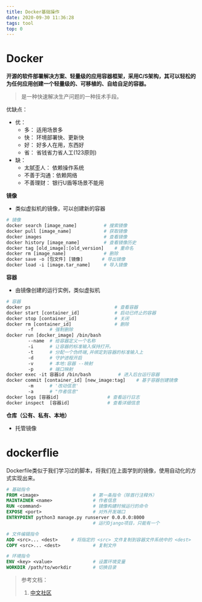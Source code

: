 ```yaml
---
title: Docker基础操作
date: 2020-09-30 11:36:28
tags: tool
top: 0
---
```


# Docker

**开源的软件部署解决方案、轻量级的应用容器框架，采用C/S架构，其可以轻松的为任何应用创建一个轻量级的、可移植的、自给自足的容器。**

> 是一种快速解决生产问题的一种技术手段。

<!--more-->

优缺点：

- 优：
  - 多： 适用场景多
  - 快： 环境部署快、更新快
  - 好： 好多人在用，东西好
  - 省： 省钱省力省人工(123原则)
- 缺：
  - 太腻歪人： 依赖操作系统
  - 不善于沟通：依赖网络
  - 不善理财： 银行U盾等场景不能用

**镜像**

- 类似虚拟机的镜像，可以创建新的容器

```dockerfile
# 镜像
docker search [image_name]			# 搜索镜像
docker pull [image_name]			# 获取镜像
docker images						# 查看镜像
docker history [image_name]			# 查看镜像历史
docker tag [old_image]:[old_version]	# 重命名
docker rm [image_name]				# 删除
docker save -o [包文件] [镜像]		# 导出镜像
docker load -i [image.tar_name]		# 导入镜像
```

**容器**

- 由镜像创建的运行实例，类似虚拟机

```dockerfile
# 容器
docker ps								# 查看容器
docker start [container_id]				# 启动已终止的容器
docker stop [container_id]				# 关闭
docker rm [container_id]				# 删除
		-f		# 强制删除
docker run [docker_image] /bin/bash
		--name	# 给容器定义一个名称
		-i 		# 让容器的标准输入保持打开。
		-t		# 分配一个伪终端,并绑定到容器的标准输入上
		-d 		# 守护进程开启
		-v		# 本地:容器 --映射
		-p  	# 端口映射
docker exec -it 容器id /bin/bash			# 进入后台运行容器
docker commit [container_id] [new_image:tag]	# 基于容器创建镜像
		-m 		# '改动信息' 
		-a 		# "作者信息"
docker logs [容器id]					# 查看运行日志
docker inspect  [容器id]				# 查看详细信息
```

**仓库（公有、私有、本地）**

- 托管镜像

# dockerflie

 Dockerfile类似于我们学习过的脚本，将我们在上面学到的镜像，使用自动化的方式实现出来。

```dockerfile
# 基础指令
FROM <image>					# 第一条指令（除首行注释外）
MAINTAINER <name>				# 作者信息
RUN <command>					# 镜像构建时候运行的命令
EXPOSE <port>					# 对外开发端口
ENTRYPOINT python3 manage.py runserver 0.0.0.0:8000
								# 运行Django项目，只能有一个

# 文件编辑指令
ADD <src>... <dest>		# 将指定的 <src> 文件复制到容器文件系统中的 <dest>
COPY <src>... <dest>			# 复制文件

# 环境指令
ENV <key> <value>				# 设置环境变量
WORKDIR /path/to/workdir		# 切换目录
```

> 参考文档：
>
> 1.  [中文社区](http://www.docker.org.cn/index.html)